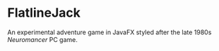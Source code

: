 # FlatlineJack
An experimental adventure game in JavaFX styled after the late 1980s *Neuromancer* PC game.
